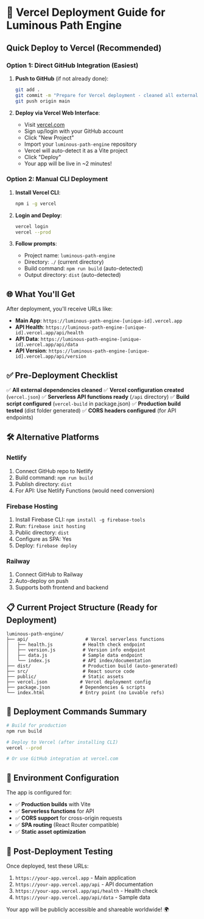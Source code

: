 # 🚀 Vercel Deployment Guide for Luminous Path Engine

## Quick Deploy to Vercel (Recommended)

### Option 1: Direct GitHub Integration (Easiest)

1. **Push to GitHub** (if not already done):
   ```bash
   git add .
   git commit -m "Prepare for Vercel deployment - cleaned all external dependencies"
   git push origin main
   ```

2. **Deploy via Vercel Web Interface**:
   - Visit [vercel.com](https://vercel.com)
   - Sign up/login with your GitHub account
   - Click "New Project" 
   - Import your `luminous-path-engine` repository
   - Vercel will auto-detect it as a Vite project
   - Click "Deploy"
   - Your app will be live in ~2 minutes!

### Option 2: Manual CLI Deployment

1. **Install Vercel CLI**:
   ```bash
   npm i -g vercel
   ```

2. **Login and Deploy**:
   ```bash
   vercel login
   vercel --prod
   ```

3. **Follow prompts**:
   - Project name: `luminous-path-engine`
   - Directory: `./` (current directory)
   - Build command: `npm run build` (auto-detected)
   - Output directory: `dist` (auto-detected)

## 🌐 What You'll Get

After deployment, you'll receive URLs like:
- **Main App**: `https://luminous-path-engine-[unique-id].vercel.app`
- **API Health**: `https://luminous-path-engine-[unique-id].vercel.app/api/health`
- **API Data**: `https://luminous-path-engine-[unique-id].vercel.app/api/data`
- **API Version**: `https://luminous-path-engine-[unique-id].vercel.app/api/version`

## ✅ Pre-Deployment Checklist

✅ **All external dependencies cleaned**
✅ **Vercel configuration created** (`vercel.json`)
✅ **Serverless API functions ready** (`/api` directory)
✅ **Build script configured** (`vercel-build` in package.json)
✅ **Production build tested** (dist folder generated)
✅ **CORS headers configured** (for API endpoints)

## 🛠 Alternative Platforms

### Netlify
1. Connect GitHub repo to Netlify
2. Build command: `npm run build`
3. Publish directory: `dist`
4. For API: Use Netlify Functions (would need conversion)

### Firebase Hosting
1. Install Firebase CLI: `npm install -g firebase-tools`
2. Run: `firebase init hosting`
3. Public directory: `dist`
4. Configure as SPA: Yes
5. Deploy: `firebase deploy`

### Railway
1. Connect GitHub to Railway
2. Auto-deploy on push
3. Supports both frontend and backend

## 📋 Current Project Structure (Ready for Deployment)

```
luminous-path-engine/
├── api/                     # Vercel serverless functions
│   ├── health.js           # Health check endpoint
│   ├── version.js          # Version info endpoint
│   ├── data.js             # Sample data endpoint
│   └── index.js            # API index/documentation
├── dist/                   # Production build (auto-generated)
├── src/                    # React source code
├── public/                 # Static assets
├── vercel.json            # Vercel deployment config
├── package.json           # Dependencies & scripts
└── index.html             # Entry point (no Lovable refs)
```

## 🎯 Deployment Commands Summary

```bash
# Build for production
npm run build

# Deploy to Vercel (after installing CLI)
vercel --prod

# Or use GitHub integration at vercel.com
```

## 🔧 Environment Configuration

The app is configured for:
- ✅ **Production builds** with Vite
- ✅ **Serverless functions** for API
- ✅ **CORS support** for cross-origin requests  
- ✅ **SPA routing** (React Router compatible)
- ✅ **Static asset optimization**

## 🌟 Post-Deployment Testing

Once deployed, test these URLs:
1. `https://your-app.vercel.app` - Main application
2. `https://your-app.vercel.app/api` - API documentation
3. `https://your-app.vercel.app/api/health` - Health check
4. `https://your-app.vercel.app/api/data` - Sample data

Your app will be publicly accessible and shareable worldwide! 🌍